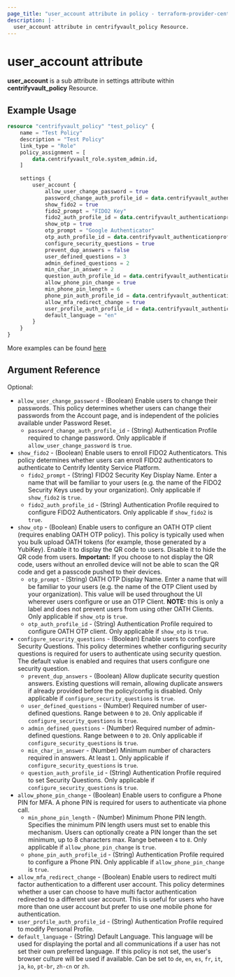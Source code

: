```yaml
---
page_title: "user_account attribute in policy - terraform-provider-centrifyvault"
description: |-
  user_account attribute in centrifyvault_policy Resource.
---
```


# user_account attribute

**user_account** is a sub attribute in settings attribute within **centrifyvault_policy** Resource.

## Example Usage

```terraform
resource "centrifyvault_policy" "test_policy" {
    name = "Test Policy"
    description = "Test Policy"
    link_type = "Role"
    policy_assignment = [
        data.centrifyvault_role.system_admin.id,
    ]
    
    settings {
        user_account {
            allow_user_change_password = true
            password_change_auth_profile_id = data.centrifyvault_authenticationprofile.newdevice_auth_pf.id
            show_fido2 = true
            fido2_prompt = "FIDO2 Key"
            fido2_auth_profile_id = data.centrifyvault_authenticationprofile.newdevice_auth_pf.id
            show_otp = true
            otp_prompt = "Google Authenticator"
            otp_auth_profile_id = data.centrifyvault_authenticationprofile.newdevice_auth_pf.id
            configure_security_questions = true
            prevent_dup_answers = false
            user_defined_questions = 3
            admin_defined_questions = 2
            min_char_in_answer = 2
            question_auth_profile_id = data.centrifyvault_authenticationprofile.newdevice_auth_pf.id
            allow_phone_pin_change = true
            min_phone_pin_length = 6
            phone_pin_auth_profile_id = data.centrifyvault_authenticationprofile.newdevice_auth_pf.id
            allow_mfa_redirect_change = true
            user_profile_auth_profile_id = data.centrifyvault_authenticationprofile.newdevice_auth_pf.id
            default_language = "en"
        }
    }
}
```

More examples can be found [here](../../../examples/centrifyvault_policy/user_account.tf)

## Argument Reference

Optional:

- `allow_user_change_password` - (Boolean) Enable users to change their passwords. This policy determines whether users can change their passwords from the Account page, and is independent of the policies available under Password Reset.
  - `password_change_auth_profile_id` - (String) Authentication Profile required to change password. Only applicable if `allow_user_change_password` is `true`.
- `show_fido2` - (Boolean) Enable users to enroll FIDO2 Authenticators. This policy determines whether users can enroll FIDO2 authenticators to authenticate to Centrify Identity Service Platform.
  - `fido2_prompt` - (String) FIDO2 Security Key Display Name. Enter a name that will be familiar to your users (e.g. the name of the FIDO2 Security Keys used by your organization). Only applicable if `show_fido2` is `true`.
  - `fido2_auth_profile_id` - (String) Authentication Profile required to configure FIDO2 Authenticators. Only applicable if `show_fido2` is `true`.
- `show_otp` - (Boolean) Enable users to configure an OATH OTP client (requires enabling OATH OTP policy). This policy is typically used when you bulk upload OATH tokens (for example, those generated by a YubiKey). Enable it to display the QR code to users. Disable it to hide the QR code from users. **Important:** If you choose to not display the QR code, users without an enrolled device will not be able to scan the QR code and get a passcode pushed to their devices.
  - `otp_prompt` - (String) OATH OTP Display Name. Enter a name that will be familiar to your users (e.g. the name of the OTP Client used by your organization). This value will be used throughout the UI wherever users configure or use an OTP Client. **NOTE:** this is only a label and does not prevent users from using other OATH Clients. Only applicable if `show_otp` is `true`.
  - `otp_auth_profile_id` - (String) Authentication Profile required to configure OATH OTP client. Only applicable if `show_otp` is `true`.
- `configure_security_questions` - (Boolean) Enable users to configure Security Questions. This policy determines whether configuring security questions is required for users to authenticate using security question. The default value is enabled and requires that users configure one security question.
  - `prevent_dup_answers` - (Boolean) Allow duplicate security question answers. Existing questions will remain, allowing duplicate answers if already provided before the policy/config is disabled. Only applicable if `configure_security_questions` is `true`.
  - `user_defined_questions` - (Number) Required number of user-defined questions. Range between `0` to `20`. Only applicable if `configure_security_questions` is `true`.
  - `admin_defined_questions` - (Number) Required number of admin-defined questions. Range between `0` to `20`. Only applicable if `configure_security_questions` is `true`.
  - `min_char_in_answer` - (Number) Minimum number of characters required in answers. At least `1`. Only applicable if `configure_security_questions` is `true`.
  - `question_auth_profile_id` - (String) Authentication Profile required to set Security Questions. Only applicable if `configure_security_questions` is `true`.
- `allow_phone_pin_change` - (Boolean) Enable users to configure a Phone PIN for MFA. A phone PIN is required for users to authenticate via phone call.
  - `min_phone_pin_length` - (Number) Minimum Phone PIN length. Specifies the minimum PIN length users must set to enable this mechanism. Users can optionally create a PIN longer than the set minimum, up to 8 characters max. Range between `4` to `8`. Only applicable if `allow_phone_pin_change` is `true`.
  - `phone_pin_auth_profile_id` - (String) Authentication Profile required to configure a Phone PIN. Only applicable if `allow_phone_pin_change` is `true`.
- `allow_mfa_redirect_change` - (Boolean) Enable users to redirect multi factor authentication to a different user account. This policy determines whether a user can choose to have multi factor authentication redirected to a different user account. This is useful for users who have more than one user account but prefer to use one mobile phone for authentication.
- `user_profile_auth_profile_id` - (String) Authentication Profile required to modify Personal Profile.
- `default_language` - (String) Default Language. This language will be used for displaying the portal and all communications if a user has not set their own preferred language. If this policy is not set, the user's browser culture will be used if available. Can be set to `de`, `en`, `es`, `fr`, `it`, `ja`, `ko`, `pt-br`, `zh-cn` or `zh`.
